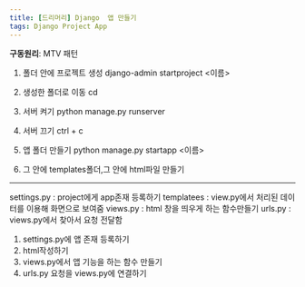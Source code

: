 ```yaml
---
title: [드리머리] Django  앱 만들기
tags: Django Project App
---
```


**구동원리**: MTV 패턴

1) 폴더 안에 프로젝트 생성
django-admin startproject <이름>

2) 생성한 폴더로 이동
cd

3) 서버 켜기
python manage.py runserver

4) 서버 끄기
ctrl + c

5) 앱 폴더 만들기
python manage.py startapp <이름>

6) 그 안에 templates폴더,그 안에  html파일 만들기

---------------
settings.py : project에게 app존재 등록하기
templatees : view.py에서 처리된 데이터를 이용해 화면으로 보여줌
views.py : html 창을 띄우게 하는 함수만들기
urls.py : views.py에서 찾아서 요청 전달함

1) settings.py에 앱 존재 등록하기
2) html작성하기
3) views.py에서 앱 기능을 하는 함수 만들기
4) urls.py 요청을 views.py에 연결하기
